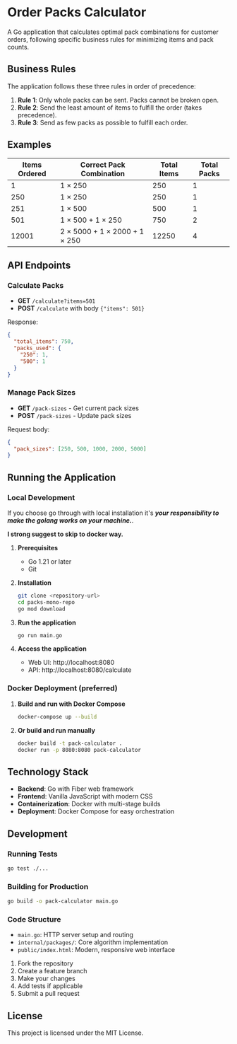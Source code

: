 # Order Packs Calculator

A Go application that calculates optimal pack combinations for customer orders, following specific business 
rules for minimizing items and pack counts.

## Business Rules

The application follows these three rules in order of precedence:

1. **Rule 1**: Only whole packs can be sent. Packs cannot be broken open.
2. **Rule 2**: Send the least amount of items to fulfill the order (takes precedence).
3. **Rule 3**: Send as few packs as possible to fulfill each order.

## Examples

| Items Ordered | Correct Pack Combination | Total Items | Total Packs |
|---------------|-------------------------|-------------|-------------|
| 1 | 1 × 250 | 250 | 1 |
| 250 | 1 × 250 | 250 | 1 |
| 251 | 1 × 500 | 500 | 1 |
| 501 | 1 × 500 + 1 × 250 | 750 | 2 |
| 12001 | 2 × 5000 + 1 × 2000 + 1 × 250 | 12250 | 4 |

## API Endpoints

### Calculate Packs
- **GET** `/calculate?items=501`
- **POST** `/calculate` with body `{"items": 501}`

Response:
```json
{
  "total_items": 750,
  "packs_used": {
    "250": 1,
    "500": 1
  }
}
```

### Manage Pack Sizes
- **GET** `/pack-sizes` - Get current pack sizes
- **POST** `/pack-sizes` - Update pack sizes

Request body:
```json
{
  "pack_sizes": [250, 500, 1000, 2000, 5000]
}
```

## Running the Application

### Local Development

If you choose go through with local installation it's **_your responsibility to make the golang works
on your machine._**.

**I strong suggest to skip to docker way.**

1. **Prerequisites**
   - Go 1.21 or later
   - Git

2. **Installation**
   ```bash
   git clone <repository-url>
   cd packs-mono-repo
   go mod download
   ```

3. **Run the application**
   ```bash
   go run main.go
   ```

4. **Access the application**
   - Web UI: http://localhost:8080
   - API: http://localhost:8080/calculate

### Docker Deployment (preferred)

1. **Build and run with Docker Compose**
   ```bash
   docker-compose up --build
   ```

2. **Or build and run manually**
   ```bash
   docker build -t pack-calculator .
   docker run -p 8080:8080 pack-calculator
   ```

## Technology Stack

- **Backend**: Go with Fiber web framework
- **Frontend**: Vanilla JavaScript with modern CSS
- **Containerization**: Docker with multi-stage builds
- **Deployment**: Docker Compose for easy orchestration

## Development

### Running Tests
```bash
go test ./...
```

### Building for Production
```bash
go build -o pack-calculator main.go
```

### Code Structure
- `main.go`: HTTP server setup and routing
- `internal/packages/`: Core algorithm implementation
- `public/index.html`: Modern, responsive web interface


1. Fork the repository
2. Create a feature branch
3. Make your changes
4. Add tests if applicable
5. Submit a pull request

## License

This project is licensed under the MIT License.
